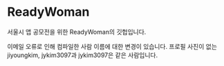 ﻿# ReadyWoman
서울시 앱 공모전을 위한 ReadyWoman의 깃헙입니다.

이메일 오류로 인해 컴파일한 사람 이름에 대한 변경이 있습니다.
프로필 사진이 없는 jiyoungkim, jykim3097과 jykim3097은 같은 사람입니다.